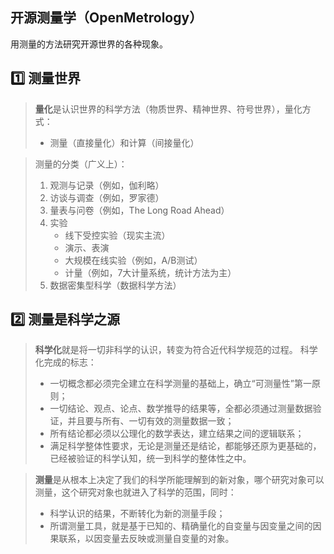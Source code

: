 ## 开源测量学（OpenMetrology）

用测量的方法研究开源世界的各种现象。

## 1️⃣ **测量世界**

> **量化**是认识世界的科学方法（物质世界、精神世界、符号世界），量化方式：
> - 测量（直接量化）和计算（间接量化）

> 测量的分类（广义上）：
> 1. 观测与记录（例如，伽利略）
> 2. 访谈与调查（例如，罗家德）
> 3. 量表与问卷（例如，The Long Road Ahead）
> 4. 实验
>     - 线下受控实验（现实主流）
>     - 演示、表演
>     - 大规模在线实验（例如，A/B测试）
>     - 计量（例如，7大计量系统，统计方法为主）
> 5. 数据密集型科学（数据科学方法）

## 2️⃣ **测量是科学之源**

> **科学化**就是将一切非科学的认识，转变为符合近代科学规范的过程。
> 科学化完成的标志：
> - 一切概念都必须完全建立在科学测量的基础上，确立“可测量性”第一原则；
> - 一切结论、观点、论点、数学推导的结果等，全都必须通过测量数据验证，并且要与所有、一切有效的测量数据一致；
> - 所有结论都必须以公理化的数学表达，建立结果之间的逻辑联系；
> - 满足科学整体性要求，无论是测量还是结论，都能够还原为更基础的，已经被验证的科学认知，统一到科学的整体性之中。

> **测量**是从根本上决定了我们的科学所能理解到的新对象，哪个研究对象可以测量，这个研究对象也就进入了科学的范围，同时：
> - 科学认识的结果，不断转化为新的测量手段；
> - 所谓测量工具，就是基于已知的、精确量化的自变量与因变量之间的因果联系，以因变量去反映或测量自变量的对象。
